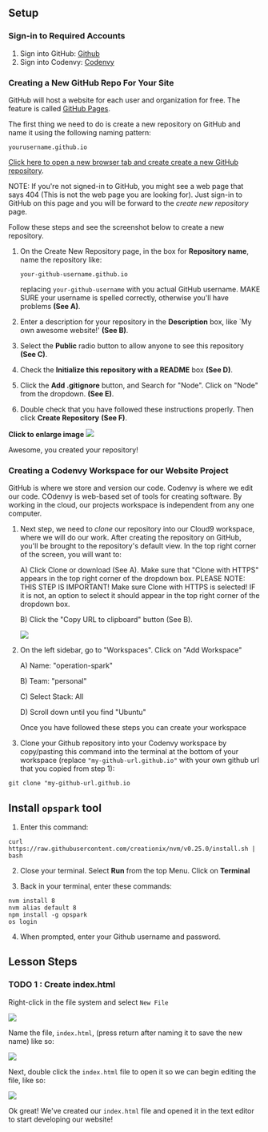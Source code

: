 ## Setup

### Sign-in to Required Accounts

1. Sign into GitHub: <a href="https://github.com/login" target="_blank">Github</a>
2. Sign into Codenvy: <a href="https://codenvy.io/site/login" target="_blank">Codenvy</a>

### Creating a New GitHub Repo For Your Site

GitHub will host a website for each user and organization for free.  The feature is called <a href="https://pages.github.com/" target="_blank">GitHub Pages</a>.

The first thing we need to do is create a new repository on GitHub and name it using the following naming pattern:

    yourusername.github.io
    
<a href="https://github.com/new" target="_blank">Click here to open a new browser tab and create create a new GitHub repository</a>.

NOTE: If you're not signed-in to GitHub, you might see a web page that says 404 (This is not the web page you are looking for).  Just sign-in to GitHub on this page and you will be forward to the _create new repository_ page.

Follow these steps and see the screenshot below to create a new repository.

1. On the Create New Repository page, in the box for **Repository name**, name the repository like:

    `your-github-username.github.io`
    
    replacing `your-github-username` with you actual GitHub username.  MAKE SURE your username is spelled correctly, otherwise you'll have problems **(See A)**.
    

2. Enter a description for your repository in the **Description** box, like `My own awesome website!' **(See B)**.

3. Select the **Public** radio button to allow anyone to see this repository **(See C)**.

4. Check the **Initialize this repository with a README** box **(See D)**.

5. Click the **Add .gitignore** button, and Search for "Node". Click on "Node" from the dropdown. **(See E)**.
    
6. Double check that you have followed these instructions properly. Then click **Create Repository** **(See F)**.

**Click to enlarge image**
<img src="https://raw.githubusercontent.com/magdalenemc/first-website/edit1/img/create-repo.png">

Awesome, you created your repository!

### Creating a Codenvy Workspace for our Website Project

GitHub is where we store and version our code. Codenvy is where we edit our code.  COdenvy is web-based set of tools for creating software.  By working in the cloud, our projects workspace is independent from any one computer. 

1.  Next step, we need to _clone_ our repository into our Cloud9 workspace, where we will do our work.  After creating the repository on GitHub, you'll be brought to the repository's default view.  In the top right corner of the screen, you will want to:
    
    A) Click Clone or download (See A). Make sure that "Clone with HTTPS" appears in the top right corner of the dropdown box. PLEASE NOTE: THIS STEP IS IMPORTANT! Make sure Clone with HTTPS is selected! IF it is not, an option to select it should appear in the top right corner of the dropdown box.
    
    B) Click the "Copy URL to clipboard" button (See B).
    
    <img src="https://raw.githubusercontent.com/magdalenemc/first-website/edit1/img/copy-repo-url.png"> 


2. On the left sidebar, go to "Workspaces". Click on "Add Workspace"

    A) Name: "operation-spark"
    
    B) Team: "personal"
    
    C) Select Stack: All
    
    D) Scroll down until you find "Ubuntu"
      
    Once you have followed these steps you can create your workspace
    
3. Clone your Github repository into your Codenvy workspace by copy/pasting this command into the terminal at the bottom of your workspace (replace `"my-github-url.github.io"` with your own github url that you copied from step 1):

`git clone "my-github-url.github.io`

## Install `opspark` tool

1. Enter this command:

`curl https://raw.githubusercontent.com/creationix/nvm/v0.25.0/install.sh | bash`

2. Close your terminal. Select **Run** from the top Menu. Click on **Terminal**

3. Back in your terminal, enter these commands:

```
nvm install 8
nvm alias default 8
npm install -g opspark
os login
```

4. When prompted, enter your Github username and password.

## Lesson Steps

### TODO 1 : Create index.html

Right-click in the file system and select `New File`

<img src="https://raw.githubusercontent.com/OperationSpark/first-website/master/img/create-new-file.png">

Name the file, `index.html`, (press return after naming it to save the new name) like so:

<img src="https://raw.githubusercontent.com/OperationSpark/first-website/master/img/name-it-index.png">

Next, double click the `index.html` file to open it so we can begin editing the file, like so:

<img src="https://raw.githubusercontent.com/OperationSpark/first-website/master/img/open-index-html.png">

Ok great!  We've created our `index.html` file and opened it in the text editor to start developing our website!
